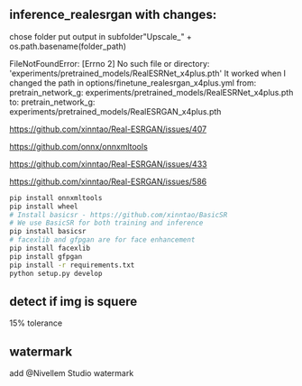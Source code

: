 ## inference_realesrgan with changes:
chose folder
put output in subfolder"Upscale_" + os.path.basename(folder_path)

FileNotFoundError: [Errno 2] No such file or directory: 'experiments/pretrained_models/RealESRNet_x4plus.pth' 
It worked when I changed the path in  options/finetune_realesrgan_x4plus.yml
from:
pretrain_network_g: experiments/pretrained_models/RealESRNet_x4plus.pth
to:
pretrain_network_g: experiments/pretrained_models/RealESRGAN_x4plus.pth

https://github.com/xinntao/Real-ESRGAN/issues/407

https://github.com/onnx/onnxmltools

https://github.com/xinntao/Real-ESRGAN/issues/433

https://github.com/xinntao/Real-ESRGAN/issues/586


```bash
pip install onnxmltools
pip install wheel
# Install basicsr - https://github.com/xinntao/BasicSR
# We use BasicSR for both training and inference
pip install basicsr
# facexlib and gfpgan are for face enhancement
pip install facexlib
pip install gfpgan
pip install -r requirements.txt
python setup.py develop
```

## detect if img is squere
15% tolerance

## watermark
add @Nivellem Studio watermark
